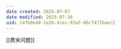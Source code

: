 ```yaml
---
date created: 2025-07-07
date modified: 2025-07-10
uid: 14fb8e48-1e26-4cec-93a2-06c7471baec2
---
```


[[费米问题]]
